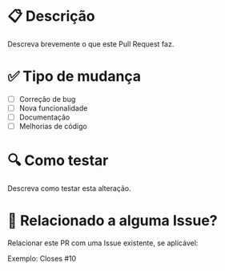 # 📋 Descrição

Descreva brevemente o que este Pull Request faz.

# ✅ Tipo de mudança

- [ ] Correção de bug
- [ ] Nova funcionalidade
- [ ] Documentação
- [ ] Melhorias de código

# 🔍 Como testar

Descreva como testar esta alteração.

# 📎 Relacionado a alguma Issue?

Relacionar este PR com uma Issue existente, se aplicável:

Exemplo: Closes #10
